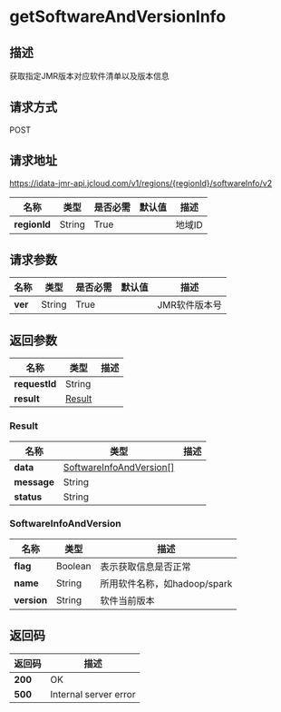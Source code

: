 # getSoftwareAndVersionInfo


## 描述
获取指定JMR版本对应软件清单以及版本信息

## 请求方式
POST

## 请求地址
https://idata-jmr-api.jcloud.com/v1/regions/{regionId}/softwareInfo/v2

|名称|类型|是否必需|默认值|描述|
|---|---|---|---|---|
|**regionId**|String|True||地域ID|

## 请求参数
|名称|类型|是否必需|默认值|描述|
|---|---|---|---|---|
|**ver**|String|True||JMR软件版本号|


## 返回参数
|名称|类型|描述|
|---|---|---|
|**requestId**|String||
|**result**|[Result](##Result)||


### <a name="Result">Result</a>
|名称|类型|描述|
|---|---|---|
|**data**|[SoftwareInfoAndVersion[]](##SoftwareInfoAndVersion)||
|**message**|String||
|**status**|String||
### <a name="SoftwareInfoAndVersion">SoftwareInfoAndVersion</a>
|名称|类型|描述|
|---|---|---|
|**flag**|Boolean|表示获取信息是否正常|
|**name**|String|所用软件名称，如hadoop/spark|
|**version**|String|软件当前版本|

## 返回码
|返回码|描述|
|---|---|
|**200**|OK|
|**500**|Internal server error|
